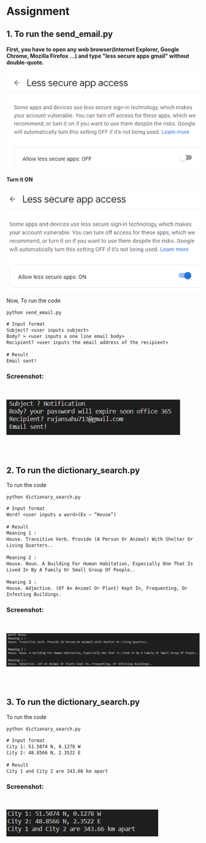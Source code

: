 # Assignment

## 1. To run the send_email.py
#### First, you have to open any web browser(Internet Explorer, Google Chrome, Mozilla Firefox ...) and type "less secure apps gmail" without double-quote.

![](images/image2.png)

#### Turn it ON

![](images/image1.png)

Now, To run the code
```console
python send_email.py
```

```console
# Input format
Subject? <user inputs subject>
Body? > <user inputs a one line email body>
Recipient? <user inputs the email address of the recipient>

# Result
Email sent!
```

### Screenshot:
<br><br>
![](images/image3.png)

<br><br>
## 2. To run the dictionary_search.py

To run the code
```console
python dictionary_search.py
```

```console
# Input format
Word? <user inputs a word>(Ex – “House”)

# Result
Meaning 1 :
House. Transitive Verb. Provide (A Person Or Animal) With Shelter Or Living Quarters..

Meaning 2 :
House. Noun. A Building For Human Habitation, Especially One That Is Lived In By A Family Or Small Group Of People..

Meaning 3 :
House. Adjective. (Of An Animal Or Plant) Kept In, Frequenting, Or Infesting Buildings.
```

### Screenshot:
<br><br>
![](images/image4.png)

<br><br>
## 3. To run the dictionary_search.py

To run the code
```console
python dictionary_search.py
```

```console
# Input format
City 1: 51.5074 N, 0.1278 W
City 2: 48.8566 N, 2.3522 E

# Result
City 1 and City 2 are 343.66 km apart
```

### Screenshot:
<br><br>
![](images/image5.png)
